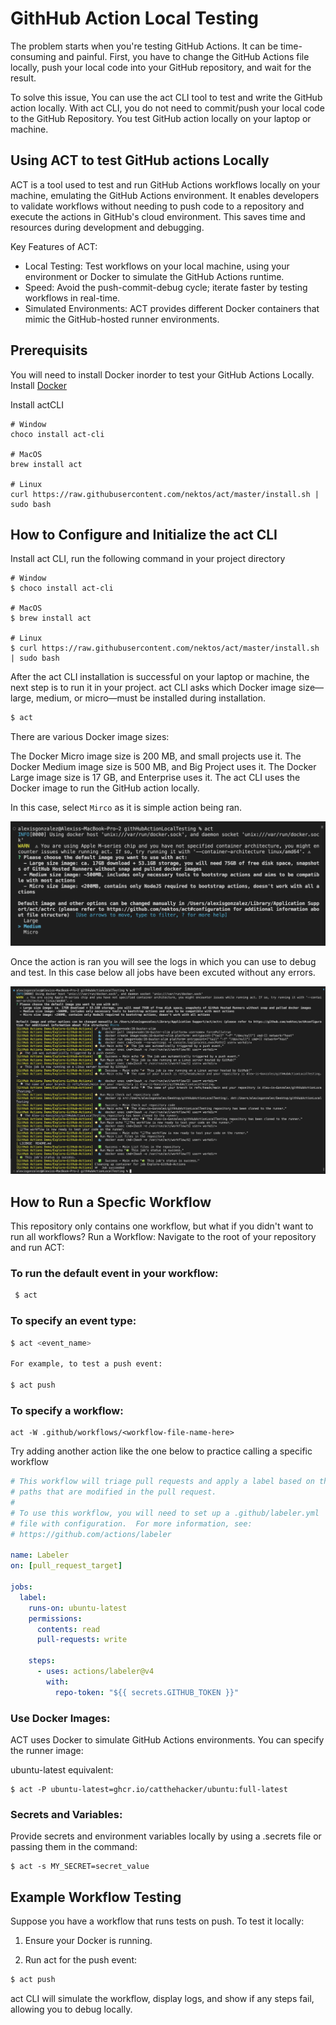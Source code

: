 # GithHub Action Local Testing

The problem starts when you're testing GitHub Actions. It can be time-consuming and painful. First, you have to change the GitHub Actions file locally, push your local code into your GitHub repository, and wait for the result.

To solve this issue, You can use the act CLI tool to test and write the GitHub action locally. With act CLI, you do not need to commit/push your local code to the GitHub Repository. You test GitHub action locally on your laptop or machine.

## Using ACT to test GitHub actions Locally

ACT is a tool used to test and run GitHub Actions workflows locally on your machine, emulating the GitHub Actions environment. It enables developers to validate workflows without needing to push code to a repository and execute the actions in GitHub's cloud environment. This saves time and resources during development and debugging.

Key Features of ACT:

- Local Testing: Test workflows on your local machine, using your environment or Docker to simulate the GitHub Actions runtime.
- Speed: Avoid the push-commit-debug cycle; iterate faster by testing workflows in real-time.
- Simulated Environments: ACT provides different Docker containers that mimic the GitHub-hosted runner environments.

## Prerequisits

You will need to install Docker inorder to test your GitHub Actions Locally.
Install [Docker](https://www.docker.com/)

Install actCLI

```
# Window
choco install act-cli

# MacOS
brew install act

# Linux
curl https://raw.githubusercontent.com/nektos/act/master/install.sh | sudo bash
```

## How to Configure and Initialize the act CLI

Install act CLI, run the following command in your project directory

```
# Window
$ choco install act-cli

# MacOS
$ brew install act

# Linux
$ curl https://raw.githubusercontent.com/nektos/act/master/install.sh | sudo bash
```

After the act CLI installation is successful on your laptop or machine, the next step is to run it in your project. act CLI asks which Docker image size—large, medium, or micro—must be installed during installation.

```bash
$ act
```

There are various Docker image sizes:

The Docker Micro image size is 200 MB, and small projects use it.
The Docker Medium image size is 500 MB, and Big Project uses it.
The Docker Large image size is 17 GB, and Enterprise uses it.
The act CLI uses the Docker image to run the GitHub action locally.

In this case, select `Mirco` as it is simple action being ran.

<img src="./assets/act.png">

Once the action is ran you will see the logs in which you can use to debug and test. In this case below all jobs have been excuted without any errors.

<img src="./assets/action.png">

## How to Run a Specfic Workflow

This repository only contains one workflow, but what if you didn't want to run all workflows?
Run a Workflow: Navigate to the root of your repository and run ACT:

### To run the default event in your workflow:

```bash
 $ act
```

### To specify an event type:

```bash
$ act <event_name>

For example, to test a push event:

$ act push
```

### To specify a workflow:

```
act -W .github/workflows/<workflow-file-name-here>
```

Try adding another action like the one below to practice calling a specific workflow

```yml
# This workflow will triage pull requests and apply a label based on the
# paths that are modified in the pull request.
#
# To use this workflow, you will need to set up a .github/labeler.yml
# file with configuration.  For more information, see:
# https://github.com/actions/labeler

name: Labeler
on: [pull_request_target]

jobs:
  label:
    runs-on: ubuntu-latest
    permissions:
      contents: read
      pull-requests: write

    steps:
      - uses: actions/labeler@v4
        with:
          repo-token: "${{ secrets.GITHUB_TOKEN }}"
```

### Use Docker Images:

ACT uses Docker to simulate GitHub Actions environments. You can specify the runner image:

ubuntu-latest equivalent:

```
$ act -P ubuntu-latest=ghcr.io/catthehacker/ubuntu:full-latest
```

### Secrets and Variables:

Provide secrets and environment variables locally by using a .secrets file or passing them in the command:

```
$ act -s MY_SECRET=secret_value
```

## Example Workflow Testing

Suppose you have a workflow that runs tests on push. To test it locally:

1. Ensure your Docker is running.

2. Run act for the push event:

```bash
$ act push
```

act CLI will simulate the workflow, display logs, and show if any steps fail, allowing you to debug locally.
